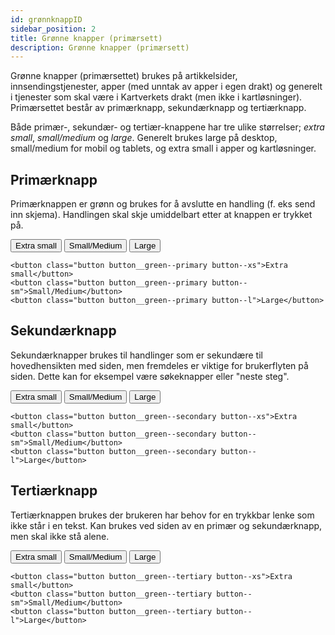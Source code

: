 ```yaml
---
id: grønnknappID
sidebar_position: 2
title: Grønne knapper (primærsett)
description: Grønne knapper (primærsett)
---
```

Grønne knapper (primærsettet) brukes på artikkelsider, innsendingstjenester, apper (med unntak av apper i egen drakt) og generelt i tjenester som skal være i Kartverkets drakt (men ikke i kartløsninger).
Primærsettet består av primærknapp, sekundærknapp og tertiærknapp.

Både primær-, sekundær- og tertiær-knappene har tre ulike størrelser; _extra small_, _small/medium_ og _large_.
Generelt brukes large på desktop, small/medium for mobil og tablets, og extra small i apper og kartløsninger. 

## Primærknapp

Primærknappen er grønn og brukes for å avslutte en handling (f. eks send inn skjema). Handlingen skal skje umiddelbart etter at knappen er trykket på.


<button class="button button__green--primary button--xs">Extra small</button>
<button class="button button__green--primary button--sm">Small/Medium</button>
<button class="button button__green--primary button--l">Large</button>


```markup 
<button class="button button__green--primary button--xs">Extra small</button>
<button class="button button__green--primary button--sm">Small/Medium</button>
<button class="button button__green--primary button--l">Large</button>
```



## Sekundærknapp

Sekundærknapper brukes til handlinger som er sekundære til hovedhensikten med siden, men fremdeles er viktige for brukerflyten på siden. Dette kan for eksempel være søkeknapper eller "neste steg".

<button class="button button__green--secondary button--xs">Extra small</button>
<button class="button button__green--secondary button--sm">Small/Medium</button>
<button class="button button__green--secondary button--l">Large</button>


```markup
<button class="button button__green--secondary button--xs">Extra small</button>
<button class="button button__green--secondary button--sm">Small/Medium</button>
<button class="button button__green--secondary button--l">Large</button>
```



## Tertiærknapp

Tertiærknappen brukes der brukeren har behov for en trykkbar lenke som ikke står i en tekst. 
Kan brukes ved siden av en primær og sekundærknapp, men skal ikke stå alene.


<button class="button button__green--tertiary button--xs">Extra small</button>
<button class="button button__green--tertiary button--sm">Small/Medium</button>
<button class="button button__green--tertiary button--l">Large</button>


```markup
<button class="button button__green--tertiary button--xs">Extra small</button>
<button class="button button__green--tertiary button--sm">Small/Medium</button>
<button class="button button__green--tertiary button--l">Large</button>
```
